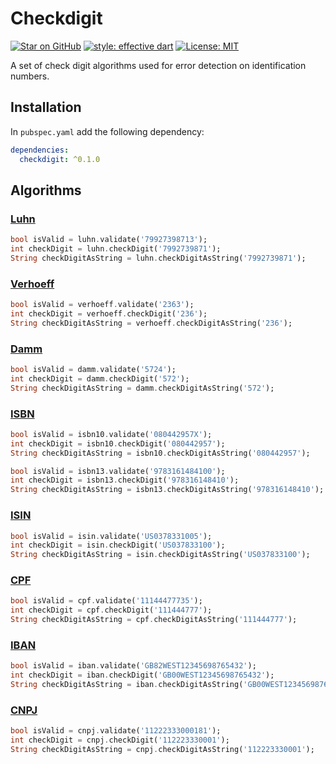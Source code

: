 # Checkdigit

[![Star on GitHub](https://img.shields.io/github/stars/tiagohm/checkdigit.svg?style=flat&logo=github&colorB=deeppink&label=stars)](https://github.com/tiagohm/checkdigit)
[![style: effective dart](https://img.shields.io/badge/style-effective_dart-40c4ff.svg)](https://github.com/tenhobi/effective_dart)
[![License: MIT](https://img.shields.io/badge/license-MIT-purple.svg)](https://opensource.org/licenses/MIT)

A set of check digit algorithms used for error detection on identification numbers.

## Installation

In `pubspec.yaml` add the following dependency:

```yaml
dependencies:
  checkdigit: ^0.1.0
```

## Algorithms

### [Luhn](https://en.wikipedia.org/wiki/Luhn_algorithm)

```dart
bool isValid = luhn.validate('79927398713');
int checkDigit = luhn.checkDigit('7992739871');
String checkDigitAsString = luhn.checkDigitAsString('7992739871');
```

### [Verhoeff](https://en.wikipedia.org/wiki/Verhoeff_algorithm)

```dart
bool isValid = verhoeff.validate('2363');
int checkDigit = verhoeff.checkDigit('236');
String checkDigitAsString = verhoeff.checkDigitAsString('236');
```

### [Damm](https://en.wikipedia.org/wiki/Damm_algorithm)

```dart
bool isValid = damm.validate('5724');
int checkDigit = damm.checkDigit('572');
String checkDigitAsString = damm.checkDigitAsString('572');
```

### [ISBN](https://en.wikipedia.org/wiki/International_Standard_Book_Number#Check_digits)

```dart
bool isValid = isbn10.validate('080442957X');
int checkDigit = isbn10.checkDigit('080442957');
String checkDigitAsString = isbn10.checkDigitAsString('080442957');

bool isValid = isbn13.validate('9783161484100');
int checkDigit = isbn13.checkDigit('978316148410');
String checkDigitAsString = isbn13.checkDigitAsString('978316148410');
```

### [ISIN](https://www.isin.org/education/)

```dart
bool isValid = isin.validate('US0378331005');
int checkDigit = isin.checkDigit('US037833100');
String checkDigitAsString = isin.checkDigitAsString('US037833100');
```

### [CPF](https://pt.wikipedia.org/wiki/Cadastro_de_pessoas_f%C3%ADsicas)

```dart
bool isValid = cpf.validate('11144477735');
int checkDigit = cpf.checkDigit('111444777');
String checkDigitAsString = cpf.checkDigitAsString('111444777');
```

### [IBAN](https://en.wikipedia.org/wiki/International_Bank_Account_Number)

```dart
bool isValid = iban.validate('GB82WEST12345698765432');
int checkDigit = iban.checkDigit('GB00WEST12345698765432');
String checkDigitAsString = iban.checkDigitAsString('GB00WEST12345698765432');
```

### [CNPJ](https://pt.wikipedia.org/wiki/Cadastro_Nacional_da_Pessoa_Jur%C3%ADdica)

```dart
bool isValid = cnpj.validate('11222333000181');
int checkDigit = cnpj.checkDigit('112223330001');
String checkDigitAsString = cnpj.checkDigitAsString('112223330001');
```
